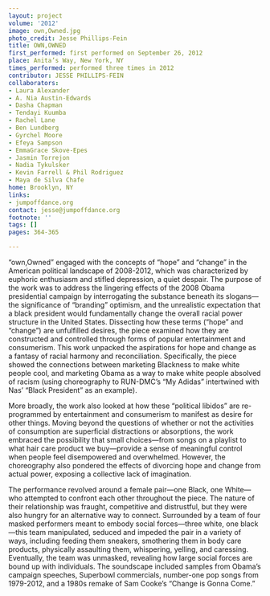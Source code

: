 ```yaml
---
layout: project
volume: '2012'
image: own,Owned.jpg
photo_credit: Jesse Phillips-Fein
title: OWN,OWNED
first_performed: first performed on September 26, 2012
place: Anita’s Way, New York, NY
times_performed: performed three times in 2012
contributor: JESSE PHILLIPS-FEIN
collaborators:
- Laura Alexander
- A. Nia Austin-Edwards
- Dasha Chapman
- Tendayi Kuumba
- Rachel Lane
- Ben Lundberg
- Gyrchel Moore
- Efeya Sampson
- EmmaGrace Skove-Epes
- Jasmin Torrejon
- Nadia Tykulsker
- Kevin Farrell & Phil Rodriguez
- Maya de Silva Chafe
home: Brooklyn, NY
links:
- jumpoffdance.org
contact: jesse@jumpoffdance.org
footnote: ''
tags: []
pages: 364-365

---
```


“own,Owned” engaged with the concepts of “hope” and “change” in the American political landscape of 2008-2012, which was characterized by euphoric enthusiasm and stifled depression, a quiet despair. The purpose of the work was to address the lingering effects of the 2008 Obama presidential campaign by interrogating the substance beneath its slogans—the significance of “branding” optimism, and the unrealistic expectation that a black president would fundamentally change the overall racial power structure in the United States. Dissecting how these terms (“hope” and “change”) are unfulfilled desires, the piece examined how they are constructed and controlled through forms of popular entertainment and consumerism. This work unpacked the aspirations for hope and change as a fantasy of racial harmony and reconciliation. Specifically, the piece showed the connections between marketing Blackness to make white people cool, and marketing Obama as a way to make white people absolved of racism (using choreography to RUN-DMC’s “My Adidas” intertwined with Nas’ “Black President” as an example).

More broadly, the work also looked at how these “political libidos” are re-programmed by entertainment and consumerism to manifest as desire for other things. Moving beyond the questions of whether or not the activities of consumption are superficial distractions or absorptions, the work embraced the possibility that small choices—from songs on a playlist to what hair care product we buy—provide a sense of meaningful control when people feel disempowered and overwhelmed. However, the choreography also pondered the effects of divorcing hope and change from actual power, exposing a collective lack of imagination.

The performance revolved around a female pair—one Black, one White—who attempted to confront each other throughout the piece. The nature of their relationship was fraught, competitive and distrustful, but they were also hungry for an alternative way to connect. Surrounded by a team of four masked performers meant to embody social forces—three white, one black—this team manipulated, seduced and impeded the pair in a variety of ways, including feeding them sneakers, smothering them in body care products, physically assaulting them, whispering, yelling, and caressing. Eventually, the team was unmasked, revealing how large social forces are bound up with individuals. The soundscape included samples from Obama’s campaign speeches, Superbowl commercials, number-one pop songs from 1979-2012, and a 1980s remake of Sam Cooke’s “Change is Gonna Come.”
